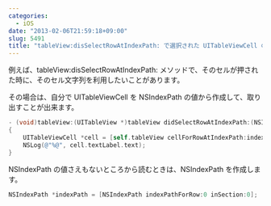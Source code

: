 ```yaml
---
categories:
  - iOS
date: "2013-02-06T21:59:18+09:00"
slug: 5491
title: "tableView:disSelectRowAtIndexPath: で選択された UITableViewCell の文字列を取得する"
---
```


例えば、tableView:disSelectRowAtIndexPath: メソッドで、そのセルが押された時に、そのセル文字列を利用したいことがあります。

その場合は、自分で UITableViewCell を NSIndexPath の値から作成して、取り出すことが出来ます。

```objectivec
- (void)tableView:(UITableView *)tableView didSelectRowAtIndexPath:(NSIndexPath *)indexPath
{
    UITableViewCell *cell = [self.tableView cellForRowAtIndexPath:indexPath];
    NSLog(@"%@", cell.textLabel.text);
}
```

NSIndexPath の値さえもないところから読むときは、NSIndexPath を作成します。

```objectivec
NSIndexPath *indexPath = [NSIndexPath indexPathForRow:0 inSection:0];
```
